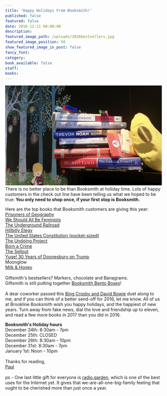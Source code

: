 ```yaml
---
title: 'Happy Holidays From Booksmith!'
published: false
featured: false
date: 2016-12-21 00:00:00
description:
featured_image_path: /uploads/2016bestsellers.jpg
featured_image_position: 50
show_featured_image_in_post: false
fancy_font:
category:
book_available: false
staff:
books:
---
```



![](/uploads/versions/2016bestsellers---x----1000-637x---.jpg)There is no better place to be than Booksmith at holiday time. Lots of happy customers in the check out line have been telling us what we hoped to be true:​**&nbsp;You only need to shop once, if your first stop is Booksmith.**

Here are the top books that Booksmith customers are giving this year:
<br>[Prisoners of Geography](http://www.brooklinebooksmith-shop.com/book/9781501121470)
<br>[We Should All Be Feminists](http://www.brooklinebooksmith-shop.com/book/9781101911761)
<br>[The Underground Railroad](http://www.brooklinebooksmith-shop.com/book/9780385542364)
<br>[Hillbilly Elegy](http://www.brooklinebooksmith-shop.com/book/9780062300546)
<br>[The United States Constitution (pocket-sized)](http://www.brooklinebooksmith-shop.com/book/9781891743153)
<br>[The Undoing Project](http://www.brooklinebooksmith-shop.com/book/9780393254594)
<br>[Born a Crime](http://www.brooklinebooksmith-shop.com/book/9780399588174)
<br>[The Sellout](http://www.brooklinebooksmith-shop.com/book/9781250083258)
<br>[Yuge! 30 Years of Doonesbury on Trump](http://www.brooklinebooksmith-shop.com/book/9781449481339)
<br>Moonglow
<br>[Milk & Honey](http://www.brooklinebooksmith-shop.com/book/9781449474256)
<br>
<br>Giftsmith's bestsellers? Markers, chocolate and Banagrams.
<br>Giftsmith is still putting together&nbsp;[Booksmith Bento Boxes](https://www.brooklinebooksmith.com/holiday-gift-guide/2016/12/13/booksmith-bento-a-daily-holiday-gift-guide/)!
<br>
<br>A dear coworker passed this&nbsp;[Bing Crosby and David Bowie](https://www.youtube.com/watch?v=ADbJLo4x-tk) duet along to me, and if you can think of a better send-off for 2016, let me know. All of us at Brookline Booksmith wish you happy holidays, and the happiest of new years. Turn away from fake news, dial the love and friendship up to eleven, and read a few more books in 2017 than you did in 2016.&nbsp;

**Booksmith's Holiday hours**
<br>December 24th: 8:30am - 7pm
<br>December 25th: CLOSED
<br>December 26th: 8:30am - 10pm
<br>December 31st: 8:30am - 7pm
<br>January 1st: Noon - 10pm&nbsp;
<br>
<br>Thanks for reading,
<br>[Paul](http://www.ptpainter.com/)
<br>
<br>ps - One last little gift for everyone is&nbsp;[radio.garden](http://radio.garden/live/), which is one of the best uses for the Internet yet. It gives that we-are-all-one-big-family feeling that ought to be cherished more than just once a year.